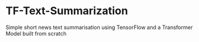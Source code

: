 # TF-Text-Summarization
Simple short news text summarisation using TensorFlow and a Transformer Model built from scratch
